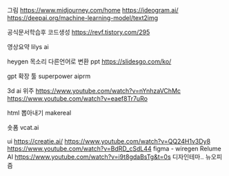 
그림
https://www.midjourney.com/home
https://ideogram.ai/
https://deepai.org/machine-learning-model/text2img

공식문서학습후 코드생성
https://revf.tistory.com/295

영상요약
lilys ai

heygen
목소리 다른언어로 변환
ppt
https://slidesgo.com/ko/


gpt 확장 툴
superpower
aiprm

3d ai 위주
https://www.youtube.com/watch?v=nYnhzaVChMc
https://www.youtube.com/watch?v=eaef8Tr7uRo

html 뽑아내기
makereal

숏폼
vcat.ai

ui
https://creatie.ai/
https://www.youtube.com/watch?v=QQ24H1v3Dy8
https://www.youtube.com/watch?v=BdRD_cSdL44
figma - wiregen
Relume AI
https://www.youtube.com/watch?v=i9t8gdaBsTg&t=0s
디자인테마..
뉴오피즘



